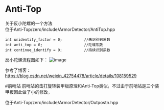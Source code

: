 # Anti-Top
关于反小陀螺的一个方法  
位于Anti-Top/zero/include/ArmorDetector/AntiTop.hpp

```
int unidentify_factor = 0;          //未识别到系数
int anti_top = 0;                   //陀螺系数
int continue_identify = 0;          //持续识别系数
```
反小陀螺流程图如下：
![image](https://user-images.githubusercontent.com/89527420/176666222-f54db0af-0f4b-4dbc-acfa-2216933cf904.png)

参考了博客：https://blog.csdn.net/weixin_42754478/article/details/108159529

#前哨站
前哨站的击打旋转装甲板原理和Anti-Top类似，不过由于前哨站是三个装甲板因此做了小的修改，

位于Anti-Top/zero/include/ArmorDetector/Outpostn.hpp

